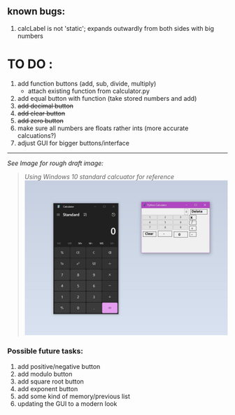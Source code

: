 ## known bugs:
1. calcLabel is not 'static'; expands outwardly from both sides with big numbers


# TO DO : 

1. add function buttons (add, sub, divide, multiply)
   - attach existing function from calculator.py
2. add equal button with function (take stored numbers and add)
3. ~~add decimal button~~
4. ~~add clear button~~
5. ~~add zero button~~
6. make sure all numbers are floats rather ints (more accurate calcuations?)
7. adjust GUI for bigger buttons/interface
---   
*See Image for rough draft image:*
> *Using Windows 10 standard calcuator for reference*
![roughDraft](roughDraft.JPG)


### Possible future tasks:

1. add positive/negative button
2. add modulo button
3. add square root button
4. add exponent button
5. add some kind of memory/previous list
6. updating the GUI to a modern look
